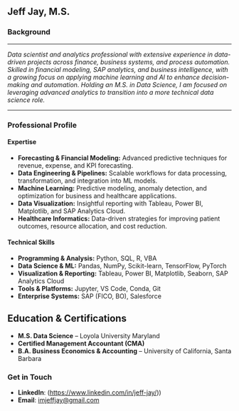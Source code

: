 ## Jeff Jay, M.S.



### Background
---
*Data scientist and analytics professional with extensive experience in data-driven projects across finance, business systems, and process automation. Skilled in financial modeling, SAP analytics, and business intelligence, with a growing focus on applying machine learning and AI to enhance decision-making and automation. Holding an M.S. in Data Science, I am focused on leveraging advanced analytics to transition into a more technical data science role.*

---
### Professional Profile

#### Expertise
- **Forecasting & Financial Modeling:** Advanced predictive techniques for revenue, expense, and KPI forecasting.
- **Data Engineering & Pipelines:** Scalable workflows for data processing, transformation, and integration into ML models.
- **Machine Learning:** Predictive modeling, anomaly detection, and optimization for business and healthcare applications.
- **Data Visualization:** Insightful reporting with Tableau, Power BI, Matplotlib, and SAP Analytics Cloud.
- **Healthcare Informatics:** Data-driven strategies for improving patient outcomes, resource allocation, and cost reduction.

#### Technical Skills
- **Programming & Analysis:** Python, SQL, R, VBA
- **Data Science & ML:** Pandas, NumPy, Scikit-learn, TensorFlow, PyTorch
- **Visualization & Reporting:** Tableau, Power BI, Matplotlib, Seaborn, SAP Analytics Cloud
- **Tools & Platforms:** Jupyter, VS Code, Conda, Git
- **Enterprise Systems:** SAP (FICO, BO), Salesforce

## Education & Certifications
- **M.S. Data Science** – Loyola University Maryland
- **Certified Management Accountant (CMA)**
- **B.A. Business Economics & Accounting** – University of California, Santa Barbara

### **Get in Touch**
- **LinkedIn**: (https://www.linkedin.com/in/jeff-jay/))  
- **Email**: imjeffjay@gmail.com  





